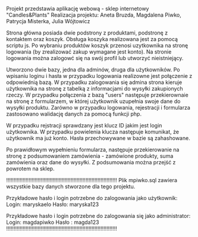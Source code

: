 Projekt przedstawia aplikację webową - sklep internetowy "Candles&Plants"
Realizacja projektu: Aneta Bruzda, Magdalena Piwko, Patrycja Misterka, Julia Wójtowicz

Strona główna posiada dwie podstrony z produktami, podstronę z kontaktem oraz koszyk. Obsługa koszyka realizowana jest za pomocą scriptu js. Po wybraniu produktów koszyk przenosi uzytkownika na stronę logowania (by zrealizować zakup wymagane jest konto). Na stronie logowania można zalogowć się na swój profil lub utworzyć nieistniejący.

Utworzono dwie bazy, jedna dla adminów, druga dla użytkowników. Po wpisaniu loginu i hasła w przypadku logowania realizowne jest połączenie z odpowiednią bazą. W przypadku zalogowania się admina strona kieruje użytkownika na stronę z tabelką z informacjami do wysyłki zakupionych rzeczy. W przypadku połączenia z bazą "users" następuje przekierownaie na stronę z formularzem, w której użytkownik uzupełnia swoje dane do wysyłki produktu. Zarówno w przypadku logowania, rejestracji i formularza zastosowano walidację danych za pomocą funkcji php. 

W przypadku rejstracji sprawdzany jest klucz ID jakim jest login użytkownika. W przypadku powielenia klucza następuje komunikat, że użytkownik ma już konto. Hasła przechowywane w bazie są zahashowane. 

Po prawidłowym wypełnieniu formularza, następuje przekierowanie na stronę z podsumowaniem zamówienia - zamówione produkty, suma zamówienia oraz dane do wysyłki. Z podsumowania można przejść z powrotem na sklep. 

!!!!!!!!!!!!!!!!!!!!!!!!!!!!!!!!!!!!!!!!!!!!!!!!!!!!!!!!!!!!!!!!!!!!!!!!!!
Plik mpiwko.sql zawiera wszystkie bazy danych stworzone dla tego projektu.

Przykładowe hasło i login potrzebne do zalogowania jako użytkownik:
Login: maryskaelo    Hasło: maryska123

Przykładowe hasło i login potrzebne do zalogowania się jako administrator:
Login: magdapiwko    Hasło : magda123
!!!!!!!!!!!!!!!!!!!!!!!!!!!!!!!!!!!!!!!!!!!!!!!!!!!!!!!!!!!!!!!!!!!!!!!!!!

